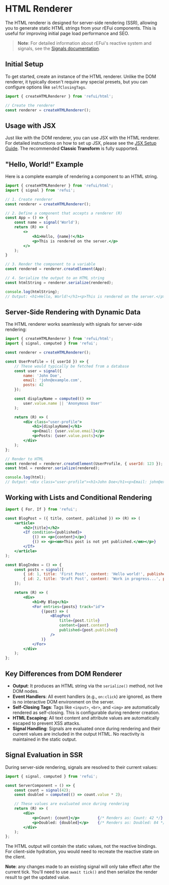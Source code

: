 # HTML Renderer

The HTML renderer is designed for server-side rendering (SSR), allowing you to generate static HTML strings from your rEFui components. This is useful for improving initial page load performance and SEO.

> **Note**: For detailed information about rEFui's reactive system and signals, see the [Signals documentation](Signal.md).

## Initial Setup

To get started, create an instance of the HTML renderer. Unlike the DOM renderer, it typically doesn't require any special presets, but you can configure options like `selfClosingTags`.

```javascript
import { createHTMLRenderer } from 'refui/html';

// Create the renderer
const renderer = createHTMLRenderer();
```

## Usage with JSX

Just like with the DOM renderer, you can use JSX with the HTML renderer. For detailed instructions on how to set up JSX, please see the [JSX Setup Guide](JSX.md). The recommended **Classic Transform** is fully supported.

## "Hello, World!" Example

Here is a complete example of rendering a component to an HTML string.

```jsx
import { createHTMLRenderer } from 'refui/html';
import { signal } from 'refui';

// 1. Create renderer
const renderer = createHTMLRenderer();

// 2. Define a component that accepts a renderer (R)
const App = () => {
	const name = signal('World');
	return (R) => (
		<>
			<h1>Hello, {name}!</h1>
			<p>This is rendered on the server.</p>
		</>
	);
}

// 3. Render the component to a variable
const rendered = renderer.createElement(App);

// 4. Serialize the output to an HTML string
const htmlString = renderer.serialize(rendered);

console.log(htmlString);
// Output: <h1>Hello, World!</h1><p>This is rendered on the server.</p>
```

## Server-Side Rendering with Dynamic Data

The HTML renderer works seamlessly with signals for server-side rendering:

```jsx
import { createHTMLRenderer } from 'refui/html';
import { signal, computed } from 'refui';

const renderer = createHTMLRenderer();

const UserProfile = ({ userId }) => {
	// These would typically be fetched from a database
	const user = signal({
		name: 'John Doe',
		email: 'john@example.com',
		posts: 42
	});

	const displayName = computed(() =>
		user.value.name || 'Anonymous User'
	);

	return (R) => (
		<div class="user-profile">
			<h1>{displayName}</h1>
			<p>Email: {user.value.email}</p>
			<p>Posts: {user.value.posts}</p>
		</div>
	);
};

// Render to HTML
const rendered = renderer.createElement(UserProfile, { userId: 123 });
const html = renderer.serialize(rendered);

console.log(html);
// Output: <div class="user-profile"><h1>John Doe</h1><p>Email: john@example.com</p><p>Posts: 42</p></div>
```

## Working with Lists and Conditional Rendering

```jsx
import { For, If } from 'refui';

const BlogPost = ({ title, content, published }) => (R) => (
	<article>
		<h2>{title}</h2>
		<If condition={published}>
			{() => <p>{content}</p>}
			{() => <p><em>This post is not yet published.</em></p>}
		</If>
	</article>
);

const BlogIndex = () => {
	const posts = signal([
		{ id: 1, title: 'First Post', content: 'Hello world!', published: true },
		{ id: 2, title: 'Draft Post', content: 'Work in progress...', published: false }
	]);

	return (R) => (
		<div>
			<h1>My Blog</h1>
			<For entries={posts} track="id">
				{(post) => (
					<BlogPost
						title={post.title}
						content={post.content}
						published={post.published}
					/>
				)}
			</For>
		</div>
	);
};
```

## Key Differences from DOM Renderer

- **Output**: It produces an HTML string via the `serialize()` method, not live DOM nodes.
- **Event Handlers**: All event handlers (e.g., `on:click`) are ignored, as there is no interactive DOM environment on the server.
- **Self-Closing Tags**: Tags like `<input>`, `<br>`, and `<img>` are automatically rendered as self-closing. This is configurable during renderer creation.
- **HTML Escaping**: All text content and attribute values are automatically escaped to prevent XSS attacks.
- **Signal Handling**: Signals are evaluated once during rendering and their current values are included in the output HTML. No reactivity is maintained in the static output.

## Signal Evaluation in SSR

During server-side rendering, signals are resolved to their current values:

```jsx
import { signal, computed } from 'refui';

const ServerComponent = () => {
	const count = signal(42);
	const doubled = computed(() => count.value * 2);

	// These values are evaluated once during rendering
	return (R) => (
		<div>
			<p>Count: {count}</p>        {/* Renders as: Count: 42 */}
			<p>Doubled: {doubled}</p>    {/* Renders as: Doubled: 84 */}
		</div>
	);
};
```

The HTML output will contain the static values, not the reactive bindings. For client-side hydration, you would need to recreate the reactive state on the client.

**Note**: any changes made to an existing signal will only take effect after the current tick. You'll need to use `await tick()` and then serialize the render result to get the updated value.
